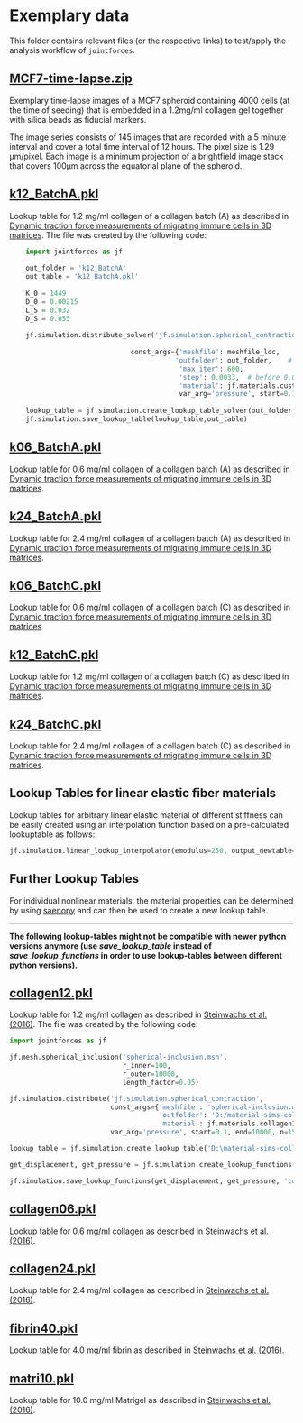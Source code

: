 # Exemplary data

This folder contains relevant files (or the respective links) to test/apply the analysis workflow of `jointforces`.

## [MCF7-time-lapse.zip](https://www.dropbox.com/s/b6uztm3tgdo491p/MCF7-time-lapse.zip?dl=1)

Exemplary time-lapse images of a MCF7 spheroid containing 4000 cells (at the time of seeding) that is embedded in a 1.2mg/ml collagen gel together with silica beads as fiducial markers.

The image series consists of 145 images that are recorded with a 5 minute interval and cover a total time interval of 12 hours. The pixel size is 1.29 µm/pixel. Each image is a minimum projection of a brightfield image stack that covers 100µm across the equatorial plane of the spheroid.




## [k12_BatchA.pkl](https://github.com/christophmark/jointforces/blob/master/docs/data/k12_BatchA.pkl)

Lookup table for 1.2 mg/ml collagen of a collagen batch (A) as described in [Dynamic traction force measurements of migrating immune cells in 3D matrices](https://doi.org/10.1101/2022.11.16.516758). The file was created by the following code:


```python
    import jointforces as jf
    
    out_folder = 'k12_BatchA'
    out_table = 'k12_BatchA.pkl'
    
    K_0 = 1449  
    D_0 = 0.00215
    L_S = 0.032
    D_S = 0.055 
      
    jf.simulation.distribute_solver('jf.simulation.spherical_contraction_solver',
    
                              const_args={'meshfile': meshfile_loc,     # path to the provided or the new generated mesh
                                         'outfolder': out_folder,    # output folder to store individual simulations
                                          'max_iter': 600,
                                          'step': 0.0033,  # before 0.033
                                          'material': jf.materials.custom(K_0, D_0, L_S, D_S) },      # Enter your own material parameters here
                                          var_arg='pressure', start=0.1, end=10000, n=150, log_scaling=True, n_cores=2, get_initial=True)
      
    lookup_table = jf.simulation.create_lookup_table_solver(out_folder, x0=1, x1=50, n=100)    # output folder for combining the individual simulations
    jf.simulation.save_lookup_table(lookup_table,out_table)
```

## [k06_BatchA.pkl](https://github.com/christophmark/jointforces/blob/master/docs/data/k06_BatchA.pkl)

Lookup table for 0.6 mg/ml collagen of a collagen batch (A) as described in [Dynamic traction force measurements of migrating immune cells in 3D matrices](https://doi.org/10.1101/2022.11.16.516758). 


## [k24_BatchA.pkl](https://github.com/christophmark/jointforces/blob/master/docs/data/k24_BatchA.pkl)

Lookup table for 2.4 mg/ml collagen of a collagen batch (A) as described in [Dynamic traction force measurements of migrating immune cells in 3D matrices](https://doi.org/10.1101/2022.11.16.516758). 




## [k06_BatchC.pkl](https://github.com/christophmark/jointforces/blob/master/docs/data/k06_BatchC.pkl)

Lookup table for 0.6 mg/ml collagen of a collagen batch (C) as described in [Dynamic traction force measurements of migrating immune cells in 3D matrices](https://doi.org/10.1101/2022.11.16.516758). 


## [k12_BatchC.pkl](https://github.com/christophmark/jointforces/blob/master/docs/data/k12_BatchC.pkl)

Lookup table for 1.2 mg/ml collagen of a collagen batch (C) as described in [Dynamic traction force measurements of migrating immune cells in 3D matrices](https://doi.org/10.1101/2022.11.16.516758). 

## [k24_BatchC.pkl](https://github.com/christophmark/jointforces/blob/master/docs/data/k24_BatchC.pkl)

Lookup table for 2.4 mg/ml collagen of a collagen batch (C) as described in [Dynamic traction force measurements of migrating immune cells in 3D matrices](https://doi.org/10.1101/2022.11.16.516758). 










## Lookup Tables for linear elastic fiber materials

Lookup tables for arbitrary linear elastic material of different stiffness can be easily created using an interpolation function based on a pre-calculated lookuptable as follows:

```python
jf.simulation.linear_lookup_interpolator(emodulus=250, output_newtable="linear-lookup-emodul-250Pa.pkl", 
```


## Further Lookup Tables

For individual nonlinear materials, the material properties can be determined by using [saenopy](https://saenopy.readthedocs.io/en/latest/fit_material_parameters.html) and can then be used to create a new lookup table. 


















--------------------------------------------------------------------------------------------------------------------------------------------------
**The following lookup-tables might not be compatible with newer python versions anymore (use *save_lookup_table* instead of *save_lookup_functions* in order to use lookup-tables between different python versions).**




## [collagen12.pkl](https://github.com/christophmark/jointforces/blob/master/docs/data/collagen12.pkl)

Lookup table for 1.2 mg/ml collagen as described in [Steinwachs et al. (2016)](https://www.nature.com/articles/nmeth.3685). The file was created by the following code:

```python
import jointforces as jf

jf.mesh.spherical_inclusion('spherical-inclusion.msh',
                            r_inner=100,
                            r_outer=10000,
                            length_factor=0.05)

jf.simulation.distribute('jf.simulation.spherical_contraction',
                         const_args={'meshfile': 'spherical-inclusion.msh',
                                     'outfolder': 'D:/material-sims-collagen12',
                                     'material': jf.materials.collagen12},
                         var_arg='pressure', start=0.1, end=10000, n=150, log_scaling=True, n_cores=3)

lookup_table = jf.simulation.create_lookup_table('D:\material-sims-collagen12', x0=1, x1=50, n=150)

get_displacement, get_pressure = jf.simulation.create_lookup_functions(lookup_table)

jf.simulation.save_lookup_functions(get_displacement, get_pressure, 'collagen12.pkl')
```


## [collagen06.pkl](https://github.com/christophmark/jointforces/blob/master/docs/data/collagen06.pkl)

Lookup table for 0.6 mg/ml collagen as described in [Steinwachs et al. (2016)](https://www.nature.com/articles/nmeth.3685).

## [collagen24.pkl](https://github.com/christophmark/jointforces/blob/master/docs/data/collagen24.pkl)

Lookup table for 2.4 mg/ml collagen as described in [Steinwachs et al. (2016)](https://www.nature.com/articles/nmeth.3685).

## [fibrin40.pkl](https://github.com/christophmark/jointforces/blob/master/docs/data/fibrin40.pkl)

Lookup table for 4.0 mg/ml fibrin as described in [Steinwachs et al. (2016)](https://www.nature.com/articles/nmeth.3685).

## [matri10.pkl](https://github.com/christophmark/jointforces/blob/master/docs/data/matri10.pkl)

Lookup table for 10.0 mg/ml Matrigel as described in [Steinwachs et al. (2016)](https://www.nature.com/articles/nmeth.3685).



